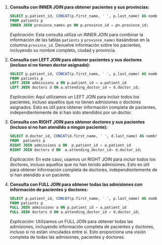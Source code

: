 
1. **Consulta con INNER JOIN para obtener pacientes y sus provincias:**

    ```sql
    SELECT p.patient_id, CONCAT(p.first_name, ' ', p.last_name) AS nombre_completo, p.city, pn.province_name
    FROM patients p
    INNER JOIN province_names pn ON p.province_id = pn.province_id;
    ```

    *Explicación:* Esta consulta utiliza un INNER JOIN para combinar la información de las tablas `patients` y `province_names` basándose en la columna `province_id`. Devuelve información sobre los pacientes, incluyendo su nombre completo, ciudad y provincia.

2. **Consulta con LEFT JOIN para obtener pacientes y sus doctores (incluso si no tienen doctor asignado):**

    ```sql
    SELECT p.patient_id, CONCAT(p.first_name, ' ', p.last_name) AS nombre_paciente, d.first_name AS nombre_doctor, d.last_name AS apellido_doctor, d.specialty
    FROM patients p
    LEFT JOIN admissions a ON p.patient_id = a.patient_id
    LEFT JOIN doctors d ON a.attending_doctor_id = d.doctor_id;
    ```

    *Explicación:* Aquí utilizamos un LEFT JOIN para incluir todos los pacientes, incluso aquellos que no tienen admisiones o doctores asignados. Esto es útil para obtener información completa de pacientes, independientemente de si han sido atendidos por un doctor.

3. **Consulta con RIGHT JOIN para obtener doctores y sus pacientes (incluso si no han atendido a ningún paciente):**

    ```sql
    SELECT d.doctor_id, CONCAT(d.first_name, ' ', d.last_name) AS nombre_doctor, d.specialty, p.patient_id, CONCAT(p.first_name, ' ', p.last_name) AS nombre_paciente
    FROM  patients p
    RIGHT JOIN admissions a ON  p.patient_id = a.patient_id
    RIGHT JOIN doctors d ON  a.attending_doctor_id= d.doctor_id;
    ```

    *Explicación:* En este caso, usamos un RIGHT JOIN para incluir todos los doctores, incluso aquellos que no han tenido admisiones. Esto es útil para obtener información completa de doctores, independientemente de si han atendido a un paciente.

4. **Consulta con FULL JOIN para obtener todas las admisiones con información de pacientes y doctores:**

    ```sql
    SELECT p.patient_id, CONCAT(p.first_name, ' ', p.last_name) AS nombre_paciente, d.doctor_id, CONCAT(d.first_name, ' ', d.last_name) AS nombre_doctor, a.admission_date, a.discharge_date, a.diagnosis
    FROM patients p
    FULL JOIN admissions a ON p.patient_id = a.patient_id
    FULL JOIN doctors d ON a.attending_doctor_id = d.doctor_id;
    ```

    *Explicación:* Utilizamos un FULL JOIN para obtener todas las admisiones, incluyendo información completa de pacientes y doctores, incluso si no están vinculados entre sí. Esto proporciona una visión completa de todas las admisiones, pacientes y doctores.